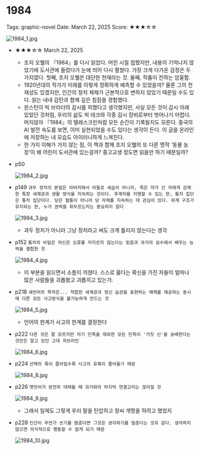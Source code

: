 # 1984

Tags: graphic-novel
Date: March 22, 2025
Score: ★★★☆☆

![1984_1.jpg](1984/1984_1.jpg)

- ★★★☆☆ March 22, 2025
    - 조지 오웰의 『1984』를 다시 읽었다. 어린 시절 접했지만, 내용이 기억나지 않았기에 도서관에 들렀다가 눈에 띄어 다시 펼쳤다. 가장 크게 다가온 감정은 두 가지였다. 첫째, 조지 오웰은 대단한 천재라는 것. 둘째, 작품이 전하는 암울함.
    - 1920년대의 작가가 미래를 이렇게 정확하게 예측할 수 있었을까? 물론 그의 천재성도 있겠지만, 인간의 정치 체제가 근본적으로 변하지 않았기 때문일 수도 있다. 읽는 내내 감탄과 함께 깊은 침잠을 경험했다.
    - 윈스턴이 빅 브라더의 감시를 피했다고 생각했지만, 사실 모든 것이 감시 아래 있었던 것처럼, 우리의 삶도 빅 테크와 각종 감시 장비로부터 벗어나기 어렵다. 머지않아 『1984』의 텔레스크린처럼 모든 순간이 기록될지도 모른다. 중국의 AI 발전 속도를 보면, 이미 실현되었을 수도 있다는 생각이 든다. 이 글을 온라인에 저장하는 내 모습도 아이러니하게 느껴진다.
    - 한 가지 이해가 가지 않는 점, 이 책과 함께 조지 오웰의 또 다른 명작 ‘동물 농장’이 왜 어린이 도서관에 있는걸까? 중고교생 정도면 읽을만 하기 때문일까?
- p50

    ![1984_2.jpg](1984/1984_2.jpg)

- p149 `과두 정치의 본질은 아버지에서 아들로 세습이 아니라, 죽은 자가 산 자에게 강제한 특정 세계관과 생활 방식을 지속하는 것이다. 후계자를 지명할 수 있는 한, 통치 집단은 통치 집단이다. 당은 혈통이 아니라 당 자체를 지속하는 데 관심이 있다. 위계 구조가 유지되는 한, 누가 권력을 휘두르는지는 중요하지 않다`

    ![1984_3.jpg](1984/1984_3.jpg)

    - 과두 정치가 아니라 그냥 정치라고 써도 크게 틀리지 않는다는 생각
- p152 `통치의 비밀은 자신은 오류를 저지르지 않는다는 믿음과 과거의 실수에서 배우는 능력을 결합한 것`

    ![1984_4.jpg](1984/1984_4.jpg)

    - 이 부분을 읽으면서 소름이 끼쳤다. 스스로 옳다는 확신을 가진 자들이 얼마나 많은 사람들을 괴롭혔고 괴롭히고 있는가.
- p218 `새언어의 목적은... 적합한 세계관과 정신 습관을 표현하는 매체를 제공하는 동시에 다른 모든 사고방식을 불가능하게 만드는 것`

    ![1984_5.jpg](1984/1984_5.jpg)

    - 언어의 한계가 사고의 한계를 결정한다
- p222 `다른 것은 잘 모르지만 자기 민족을 제외한 모든 민족이 '거짓 신'을 숭배한다는 것만은 알고 있던 고대 히브리인`

    ![1984_6.jpg](1984/1984_6.jpg)

- p224 `선택의 폭이 좁아질수록 사고의 유혹이 줄어들기 때문`

    ![1984_8.jpg](1984/1984_8.jpg)

- p226 `옛언어가 완전히 대체될 때 과거와의 마지막 연결고리는 끊어질 것`

    ![1984_9.jpg](1984/1984_9.jpg)

    - 그래서 일제도 그렇게 우리 말을 탄압하고 창씨 개명을 하려고 했었지
- p228 `인간이 무언가 쓰기를 멈춘다면 그것은 생각하기를 멈춘다는 것과 같다. 생각하지 않으면 의식적으로 행동할 수 없게 되기 때문`

    ![1984_10.jpg](1984/1984_10.jpg)
